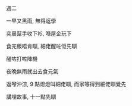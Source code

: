 週二

一早又黑雨, 無得返學

奕晨幫手收下衫, 喺屋企玩下

食完飯唔肯瞓, 細佬醒咗佢先瞓

醒咗打咗陣機

夜晚無雨就出去食元氣

返嚟沖涼, 9 點熄燈叫細佬瞓, 而家等得到細佬瞓覺先

講埋故事, 十一點先瞓
